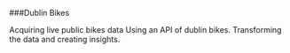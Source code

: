###Dublin Bikes 

Acquiring live public bikes data Using an API of dublin bikes. 
Transforming the data and creating insights.
